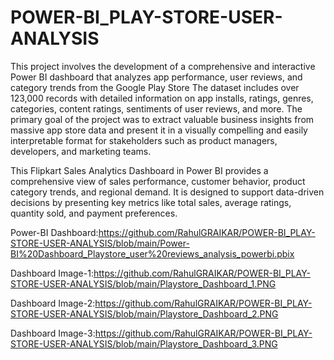 # POWER-BI_PLAY-STORE-USER-ANALYSIS
This project involves the development of a comprehensive and interactive Power BI dashboard that analyzes app performance, user reviews, and category trends from the Google Play Store The dataset includes over 123,000 records with detailed information on app installs, ratings, genres, categories, content ratings, sentiments of user reviews, and more.
The primary goal of the project was to extract valuable business insights from massive app store data and present it in a visually compelling and easily interpretable format for stakeholders such as product managers, developers, and marketing teams.


This Flipkart Sales Analytics Dashboard in Power BI provides a comprehensive view of sales performance, customer behavior, product category trends, and regional demand. It is designed to support data-driven decisions by presenting key metrics like total sales, average ratings, quantity sold, and payment preferences.







Power-BI Dashboard:https://github.com/RahulGRAIKAR/POWER-BI_PLAY-STORE-USER-ANALYSIS/blob/main/Power-BI%20Dashboard_Playstore_user%20reviews_analysis_powerbi.pbix

Dashboard Image-1:https://github.com/RahulGRAIKAR/POWER-BI_PLAY-STORE-USER-ANALYSIS/blob/main/Playstore_Dashboard_1.PNG

Dashboard Image-2:https://github.com/RahulGRAIKAR/POWER-BI_PLAY-STORE-USER-ANALYSIS/blob/main/Playstore_Dashboard_2.PNG

Dashboard Image-3:https://github.com/RahulGRAIKAR/POWER-BI_PLAY-STORE-USER-ANALYSIS/blob/main/Playstore_Dashboard_3.PNG


